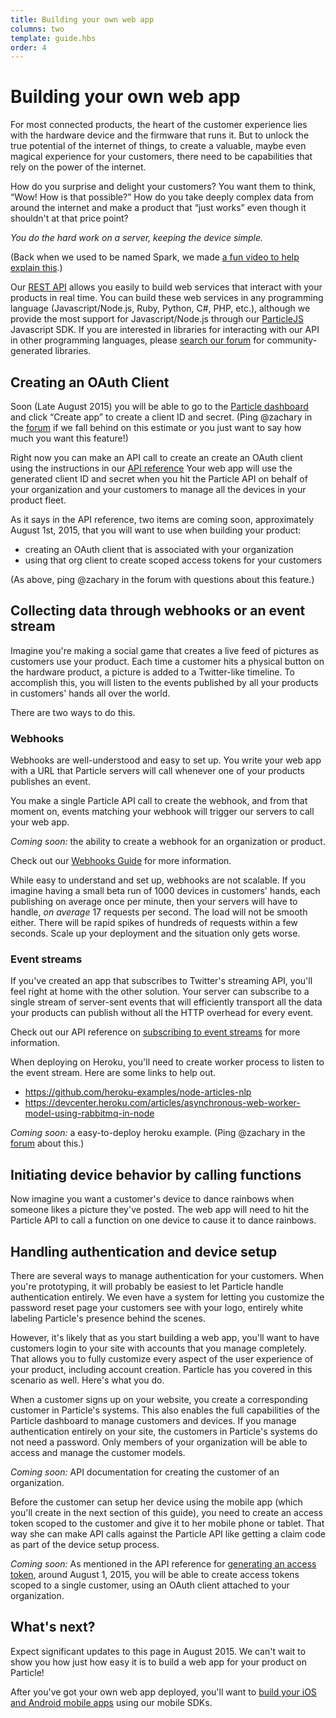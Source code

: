 ```yaml
---
title: Building your own web app
columns: two
template: guide.hbs
order: 4
---
```


# Building your own web app

For most connected products, the heart of the customer experience lies with the
hardware device and the firmware that runs it. But to unlock the true potential
of the internet of things, to create a valuable, maybe even magical experience
for your customers, there need to be capabilities that rely on the power of the
internet.

How do you surprise and delight your customers?
You want them to think, “Wow! How is that possible?”
How do you take deeply complex data from around the internet and make a product
that “just works” even though it shouldn't at that price point?

_You do the hard work on a server, keeping the device simple._

(Back when we used to be named Spark, we made
[a fun video to help explain this](https://vimeo.com/100195659).)

Our [REST API](/reference/api/) allows you easily to
build web services that interact with your products in real time. You can
build these web services in any programming language (Javascript/Node.js,
Ruby, Python, C#, PHP, etc.), although we provide the most support for
Javascript/Node.js through our [ParticleJS](/reference/javascript/) Javascript
SDK. If you are interested in libraries for interacting with our API in other
programming languages, please [search our forum](https://community.particle.io)
for community-generated libraries.


## Creating an OAuth Client

Soon (Late August 2015) you will be able to go to the
[Particle dashboard](https://dashboard.particle.io/) and click
“Create app” to create a client ID and secret.
(Ping @zachary in the [forum](http://community.particle.io/)
if we fall behind on this estimate or you just want to say how much
you want this feature!)

Right now you can make an API call to create an create an OAuth client using the
instructions in our [API reference](/reference/api/#create-an-oauth-client)
Your web app will use the generated client ID and secret  when you hit the
Particle API on behalf of your organization and your customers to manage all the
devices in your product fleet.

As it says in the API reference, two items are coming soon, approximately August
1st, 2015, that you will want to use when building your product:

- creating an OAuth client that is associated with your organization
- using that org client to create scoped access tokens for your customers

(As above, ping @zachary in the forum with questions about this feature.)


## Collecting data through webhooks or an event stream

Imagine you're making a social game that creates a live feed of pictures as
customers use your product. Each time a customer hits a physical button on the
hardware product, a picture is added to a Twitter-like timeline.
To accomplish this, you will listen to the events published by all your products
in customers' hands all over the world.

There are two ways to do this.

### Webhooks

Webhooks are well-understood and easy to set up. You write your web app with a
URL that Particle servers will call whenever one of your products publishes an
event.

You make a single Particle API call to create the webhook, and from that moment
on, events matching your webhook will trigger our servers to call your web app.

*Coming soon:* the ability to create a webhook for an organization or product.

Check out our [Webhooks Guide](/guide/tools-and-features/webhooks/) for more
information.

While easy to understand and set up, webhooks are not scalable. If you imagine
having a small beta run of 1000 devices in customers' hands, each publishing on
average once per minute, then your servers will have to handle, _on average_ 17
requests per second. The load will not be smooth either. There will be rapid
spikes of hundreds of requests within a few seconds. Scale up your deployment
and the situation only gets worse.

### Event streams

If you've created an app that subscribes to Twitter's streaming API, you'll feel
right at home with the other solution. Your server can subscribe to a single
stream of server-sent events that will efficiently transport all the data your
products can publish without all the HTTP overhead for every event.

Check out our API reference on
[subscribing to event streams](/reference/api/#subscribing-to-events)
for more information.

When deploying on Heroku, you'll need to create worker process to listen to the
event stream. Here are some links to help out.

- https://github.com/heroku-examples/node-articles-nlp
- https://devcenter.heroku.com/articles/asynchronous-web-worker-model-using-rabbitmq-in-node

*Coming soon:* a easy-to-deploy heroku example.
(Ping @zachary in the [forum](https://community.particle.io/) about this.)


## Initiating device behavior by calling functions

Now imagine you want a customer's device to dance rainbows when someone likes a
picture they've posted. The web app will need to hit the Particle API to call a
function on one device to cause it to dance rainbows.


## Handling authentication and device setup

There are several ways to manage authentication for your customers.
When you're prototyping, it will probably be easiest to let Particle handle
authentication entirely. We even have a system for letting you customize the
password reset page your customers see with your logo, entirely white labeling
Particle's presence behind the scenes.

However, it's likely that as you start building a web app, you'll want to have
customers login to your site with accounts that you manage completely.
That allows you to fully customize every aspect of the user experience of your
product, including account creation. Particle has you covered in this scenario
as well. Here's what you do.

When a customer signs up on your website, you create a corresponding customer in
Particle's systems. This also enables the full capabilities of the Particle
dashboard to manage customers and devices. If you manage authentication entirely
on your site, the customers in Particle's systems do not need a password. Only
members of your organization will be able to access and manage the customer
models.

*Coming soon:* API documentation for creating the customer of an organization.

Before the customer can setup her device using the mobile app (which you'll
create in the next section of this guide), you need to create an access token
scoped to the customer and give it to her mobile phone or tablet. That way she
can make API calls against the Particle API like getting a claim code as part of
the device setup process.

*Coming soon:* As mentioned in the API reference for
[generating an access token](/reference/api/#generate-a-new-access-token),
around August 1, 2015, you will be able to create access tokens scoped to a
single customer, using an OAuth client attached to your organization.


## What's next?

Expect significant updates to this page in August 2015. We can't wait to show
you how just how easy it is to build a web app for your product on Particle!

After you've got your own web app deployed, you'll want to
[build your iOS and Android mobile apps](/guide/how-to-build-a-product/mobile-app/)
using our mobile SDKs.
